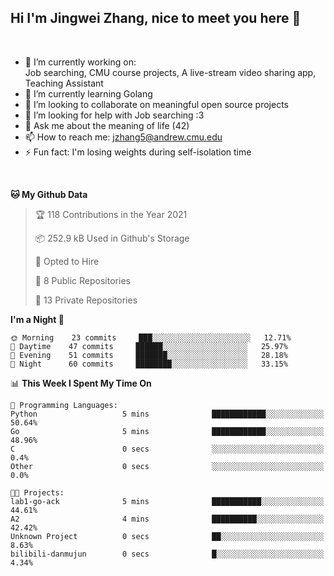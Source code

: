 Hi I'm Jingwei Zhang, nice to meet you here 👋
---
<br>


- 🔭 I’m currently working on: <br>
    Job searching, CMU course projects, A live-stream video sharing app, Teaching Assistant
- 🌱 I’m currently learning Golang
- 👯 I’m looking to collaborate on meaningful open source projects
- 🤔 I’m looking for help with Job searching :3
- 💬 Ask me about the meaning of life (42)
- 📫 How to reach me: jzhang5@andrew.cmu.edu
- ⚡ Fun fact: I'm losing weights during self-isolation time
<br>


<!--START_SECTION:waka-->
**🐱 My Github Data** 

> 🏆 118 Contributions in the Year 2021
 > 
> 📦 252.9 kB Used in Github's Storage 
 > 
> 💼 Opted to Hire
 > 
> 📜 8 Public Repositories 
 > 
> 🔑 13 Private Repositories  
 > 
**I'm a Night 🦉** 

```text
🌞 Morning    23 commits     ███░░░░░░░░░░░░░░░░░░░░░░   12.71% 
🌆 Daytime    47 commits     ██████░░░░░░░░░░░░░░░░░░░   25.97% 
🌃 Evening    51 commits     ███████░░░░░░░░░░░░░░░░░░   28.18% 
🌙 Night      60 commits     ████████░░░░░░░░░░░░░░░░░   33.15%

```


📊 **This Week I Spent My Time On** 

```text
💬 Programming Languages: 
Python                   5 mins              ████████████░░░░░░░░░░░░░   50.64% 
Go                       5 mins              ████████████░░░░░░░░░░░░░   48.96% 
C                        0 secs              ░░░░░░░░░░░░░░░░░░░░░░░░░   0.4% 
Other                    0 secs              ░░░░░░░░░░░░░░░░░░░░░░░░░   0.0%

🐱‍💻 Projects: 
lab1-go-ack              5 mins              ███████████░░░░░░░░░░░░░░   44.61% 
A2                       4 mins              ██████████░░░░░░░░░░░░░░░   42.42% 
Unknown Project          0 secs              ██░░░░░░░░░░░░░░░░░░░░░░░   8.63% 
bilibili-danmujun        0 secs              █░░░░░░░░░░░░░░░░░░░░░░░░   4.34%

```


<!--END_SECTION:waka-->
